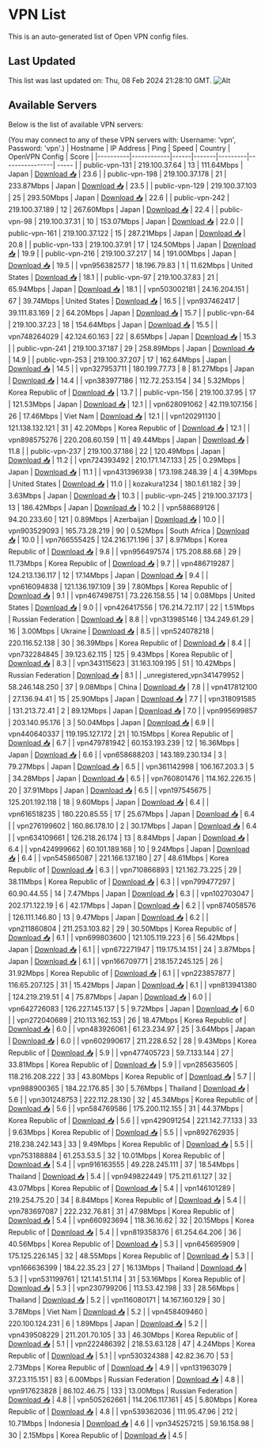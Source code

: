# VPN List

This is an auto-generated list of Open VPN config files.

## Last Updated

This list was last updated on: Thu, 08 Feb 2024 21:28:10 GMT.
![Alt](https://repobeats.axiom.co/api/embed/186b98318ef1479477931607c1ad7d823f12451f.svg "Repobeats analytics image")

## Available Servers

Below is the list of available VPN servers:

(You may connect to any of these VPN servers with: Username: 'vpn', Password: 'vpn'.)
| Hostname | IP Address | Ping | Speed | Country | OpenVPN Config | Score |
|----------|------------|------|-------|---------|----------------| ----- |
| public-vpn-131 | 219.100.37.64 | 13 | 111.64Mbps | Japan | [Download 📥](./configs/server_0_JP.ovpn) | 23.6 |
| public-vpn-198 | 219.100.37.178 | 21 | 233.87Mbps | Japan | [Download 📥](./configs/server_1_JP.ovpn) | 23.5 |
| public-vpn-129 | 219.100.37.103 | 25 | 293.50Mbps | Japan | [Download 📥](./configs/server_2_JP.ovpn) | 22.6 |
| public-vpn-242 | 219.100.37.189 | 12 | 267.60Mbps | Japan | [Download 📥](./configs/server_3_JP.ovpn) | 22.4 |
| public-vpn-98 | 219.100.37.31 | 10 | 153.07Mbps | Japan | [Download 📥](./configs/server_4_JP.ovpn) | 22.0 |
| public-vpn-161 | 219.100.37.122 | 15 | 287.21Mbps | Japan | [Download 📥](./configs/server_5_JP.ovpn) | 20.8 |
| public-vpn-133 | 219.100.37.91 | 17 | 124.50Mbps | Japan | [Download 📥](./configs/server_6_JP.ovpn) | 19.9 |
| public-vpn-216 | 219.100.37.217 | 14 | 191.00Mbps | Japan | [Download 📥](./configs/server_7_JP.ovpn) | 19.5 |
| vpn956382577 | 18.196.79.83 | 1 | 11.62Mbps | United States | [Download 📥](./configs/server_8_US.ovpn) | 18.1 |
| public-vpn-97 | 219.100.37.83 | 21 | 65.94Mbps | Japan | [Download 📥](./configs/server_9_JP.ovpn) | 18.1 |
| vpn503002181 | 24.16.204.151 | 67 | 39.74Mbps | United States | [Download 📥](./configs/server_10_US.ovpn) | 16.5 |
| vpn937462417 | 39.111.83.169 | 2 | 64.20Mbps | Japan | [Download 📥](./configs/server_11_JP.ovpn) | 15.7 |
| public-vpn-64 | 219.100.37.23 | 18 | 154.64Mbps | Japan | [Download 📥](./configs/server_12_JP.ovpn) | 15.5 |
| vpn748264029 | 42.124.60.163 | 22 | 8.65Mbps | Japan | [Download 📥](./configs/server_13_JP.ovpn) | 15.3 |
| public-vpn-241 | 219.100.37.187 | 29 | 258.89Mbps | Japan | [Download 📥](./configs/server_14_JP.ovpn) | 14.9 |
| public-vpn-253 | 219.100.37.207 | 17 | 162.64Mbps | Japan | [Download 📥](./configs/server_15_JP.ovpn) | 14.5 |
| vpn327953711 | 180.199.77.73 | 8 | 81.27Mbps | Japan | [Download 📥](./configs/server_16_JP.ovpn) | 14.4 |
| vpn383977186 | 112.72.253.154 | 34 | 5.32Mbps | Korea Republic of | [Download 📥](./configs/server_17_KR.ovpn) | 13.7 |
| public-vpn-156 | 219.100.37.95 | 17 | 121.53Mbps | Japan | [Download 📥](./configs/server_18_JP.ovpn) | 12.1 |
| vpn628091062 | 42.119.107.156 | 26 | 17.46Mbps | Viet Nam | [Download 📥](./configs/server_19_VN.ovpn) | 12.1 |
| vpn120291130 | 121.138.132.121 | 31 | 42.20Mbps | Korea Republic of | [Download 📥](./configs/server_20_KR.ovpn) | 12.1 |
| vpn898575276 | 220.208.60.159 | 11 | 49.44Mbps | Japan | [Download 📥](./configs/server_21_JP.ovpn) | 11.8 |
| public-vpn-237 | 219.100.37.186 | 22 | 120.49Mbps | Japan | [Download 📥](./configs/server_22_JP.ovpn) | 11.2 |
| vpn724393492 | 210.171.147.133 | 25 | 0.29Mbps | Japan | [Download 📥](./configs/server_23_JP.ovpn) | 11.1 |
| vpn431396938 | 173.198.248.39 | 4 | 4.39Mbps | United States | [Download 📥](./configs/server_24_US.ovpn) | 11.0 |
| kozakura1234 | 180.1.61.182 | 39 | 3.63Mbps | Japan | [Download 📥](./configs/server_25_JP.ovpn) | 10.3 |
| public-vpn-245 | 219.100.37.173 | 13 | 186.42Mbps | Japan | [Download 📥](./configs/server_26_JP.ovpn) | 10.2 |
| vpn588689126 | 94.20.233.60 | 121 | 0.89Mbps | Azerbaijan | [Download 📥](./configs/server_27_AZ.ovpn) | 10.0 |
| vpn903529093 | 165.73.28.219 | 90 | 0.52Mbps | South Africa | [Download 📥](./configs/server_28_ZA.ovpn) | 10.0 |
| vpn766555425 | 124.216.171.196 | 37 | 8.97Mbps | Korea Republic of | [Download 📥](./configs/server_29_KR.ovpn) | 9.8 |
| vpn956497574 | 175.208.88.68 | 29 | 11.73Mbps | Korea Republic of | [Download 📥](./configs/server_30_KR.ovpn) | 9.7 |
| vpn486719287 | 124.213.136.117 | 12 | 17.14Mbps | Japan | [Download 📥](./configs/server_31_JP.ovpn) | 9.4 |
| vpn616094838 | 121.136.197.109 | 39 | 7.80Mbps | Korea Republic of | [Download 📥](./configs/server_32_KR.ovpn) | 9.1 |
| vpn467498751 | 73.226.158.55 | 14 | 0.08Mbps | United States | [Download 📥](./configs/server_33_US.ovpn) | 9.0 |
| vpn426417556 | 176.214.72.117 | 22 | 1.51Mbps | Russian Federation | [Download 📥](./configs/server_34_RU.ovpn) | 8.8 |
| vpn313985146 | 134.249.61.29 | 16 | 3.00Mbps | Ukraine | [Download 📥](./configs/server_35_UA.ovpn) | 8.5 |
| vpn524078218 | 220.116.52.138 | 30 | 36.39Mbps | Korea Republic of | [Download 📥](./configs/server_36_KR.ovpn) | 8.4 |
| vpn732284845 | 39.123.62.115 | 125 | 9.43Mbps | Korea Republic of | [Download 📥](./configs/server_37_KR.ovpn) | 8.3 |
| vpn343115623 | 31.163.109.195 | 51 | 10.42Mbps | Russian Federation | [Download 📥](./configs/server_38_RU.ovpn) | 8.1 |
| _unregistered_vpn341479952 | 58.246.148.250 | 37 | 9.08Mbps | China | [Download 📥](./configs/server_39_CN.ovpn) | 7.8 |
| vpn417812100 | 27.136.94.41 | 15 | 25.90Mbps | Japan | [Download 📥](./configs/server_40_JP.ovpn) | 7.7 |
| vpn318091585 | 131.213.72.41 | 2 | 89.12Mbps | Japan | [Download 📥](./configs/server_41_JP.ovpn) | 7.0 |
| vpn995699857 | 203.140.95.176 | 3 | 50.04Mbps | Japan | [Download 📥](./configs/server_42_JP.ovpn) | 6.9 |
| vpn440640337 | 119.195.127.172 | 21 | 10.15Mbps | Korea Republic of | [Download 📥](./configs/server_43_KR.ovpn) | 6.7 |
| vpn479781942 | 60.153.193.239 | 12 | 16.36Mbps | Japan | [Download 📥](./configs/server_44_JP.ovpn) | 6.6 |
| vpn658688203 | 143.189.230.134 | 3 | 79.27Mbps | Japan | [Download 📥](./configs/server_45_JP.ovpn) | 6.5 |
| vpn361142998 | 106.167.203.3 | 5 | 34.28Mbps | Japan | [Download 📥](./configs/server_46_JP.ovpn) | 6.5 |
| vpn760801476 | 114.162.226.15 | 20 | 37.91Mbps | Japan | [Download 📥](./configs/server_47_JP.ovpn) | 6.5 |
| vpn197545675 | 125.201.192.118 | 18 | 9.60Mbps | Japan | [Download 📥](./configs/server_48_JP.ovpn) | 6.4 |
| vpn616518235 | 180.220.85.55 | 17 | 25.67Mbps | Japan | [Download 📥](./configs/server_49_JP.ovpn) | 6.4 |
| vpn276199602 | 160.86.178.10 | 2 | 30.17Mbps | Japan | [Download 📥](./configs/server_50_JP.ovpn) | 6.4 |
| vpn634109661 | 126.218.26.174 | 13 | 8.84Mbps | Japan | [Download 📥](./configs/server_51_JP.ovpn) | 6.4 |
| vpn424999662 | 60.101.189.168 | 10 | 9.24Mbps | Japan | [Download 📥](./configs/server_52_JP.ovpn) | 6.4 |
| vpn545865087 | 221.166.137.180 | 27 | 48.61Mbps | Korea Republic of | [Download 📥](./configs/server_53_KR.ovpn) | 6.3 |
| vpn710866893 | 121.162.73.225 | 29 | 38.11Mbps | Korea Republic of | [Download 📥](./configs/server_54_KR.ovpn) | 6.3 |
| vpn799477297 | 60.90.44.55 | 14 | 7.47Mbps | Japan | [Download 📥](./configs/server_55_JP.ovpn) | 6.3 |
| vpn102703047 | 202.171.122.19 | 6 | 42.17Mbps | Japan | [Download 📥](./configs/server_56_JP.ovpn) | 6.2 |
| vpn874058576 | 126.111.146.80 | 13 | 9.47Mbps | Japan | [Download 📥](./configs/server_57_JP.ovpn) | 6.2 |
| vpn211860804 | 211.253.103.82 | 29 | 30.50Mbps | Korea Republic of | [Download 📥](./configs/server_58_KR.ovpn) | 6.1 |
| vpn699803600 | 121.105.119.223 | 6 | 56.42Mbps | Japan | [Download 📥](./configs/server_59_JP.ovpn) | 6.1 |
| vpn672271947 | 119.175.14.151 | 24 | 3.87Mbps | Japan | [Download 📥](./configs/server_60_JP.ovpn) | 6.1 |
| vpn166709771 | 218.157.245.125 | 26 | 31.92Mbps | Korea Republic of | [Download 📥](./configs/server_61_KR.ovpn) | 6.1 |
| vpn223857877 | 116.65.207.125 | 31 | 15.42Mbps | Japan | [Download 📥](./configs/server_62_JP.ovpn) | 6.1 |
| vpn813941380 | 124.219.219.51 | 4 | 75.87Mbps | Japan | [Download 📥](./configs/server_63_JP.ovpn) | 6.0 |
| vpn642726083 | 126.227.145.137 | 5 | 9.72Mbps | Japan | [Download 📥](./configs/server_64_JP.ovpn) | 6.0 |
| vpn272040689 | 210.113.162.153 | 26 | 18.47Mbps | Korea Republic of | [Download 📥](./configs/server_65_KR.ovpn) | 6.0 |
| vpn483926061 | 61.23.234.97 | 25 | 3.64Mbps | Japan | [Download 📥](./configs/server_66_JP.ovpn) | 6.0 |
| vpn602990617 | 211.228.6.52 | 28 | 9.43Mbps | Korea Republic of | [Download 📥](./configs/server_67_KR.ovpn) | 5.9 |
| vpn477405723 | 59.7.133.144 | 27 | 33.81Mbps | Korea Republic of | [Download 📥](./configs/server_68_KR.ovpn) | 5.9 |
| vpn285635605 | 118.216.208.222 | 33 | 43.80Mbps | Korea Republic of | [Download 📥](./configs/server_69_KR.ovpn) | 5.7 |
| vpn988900365 | 184.22.176.85 | 30 | 5.76Mbps | Thailand | [Download 📥](./configs/server_70_TH.ovpn) | 5.6 |
| vpn301248753 | 222.112.28.130 | 32 | 45.34Mbps | Korea Republic of | [Download 📥](./configs/server_71_KR.ovpn) | 5.6 |
| vpn584769586 | 175.200.112.155 | 31 | 44.37Mbps | Korea Republic of | [Download 📥](./configs/server_72_KR.ovpn) | 5.6 |
| vpn429091254 | 221.142.77.133 | 33 | 9.63Mbps | Korea Republic of | [Download 📥](./configs/server_73_KR.ovpn) | 5.5 |
| vpn892762935 | 218.238.242.143 | 33 | 9.49Mbps | Korea Republic of | [Download 📥](./configs/server_74_KR.ovpn) | 5.5 |
| vpn753188884 | 61.253.53.5 | 32 | 10.01Mbps | Korea Republic of | [Download 📥](./configs/server_75_KR.ovpn) | 5.4 |
| vpn916163555 | 49.228.245.111 | 37 | 18.54Mbps | Thailand | [Download 📥](./configs/server_76_TH.ovpn) | 5.4 |
| vpn949822449 | 175.211.61.127 | 32 | 43.07Mbps | Korea Republic of | [Download 📥](./configs/server_77_KR.ovpn) | 5.4 |
| vpn146101289 | 219.254.75.20 | 34 | 8.84Mbps | Korea Republic of | [Download 📥](./configs/server_78_KR.ovpn) | 5.4 |
| vpn783697087 | 222.232.76.81 | 31 | 47.98Mbps | Korea Republic of | [Download 📥](./configs/server_79_KR.ovpn) | 5.4 |
| vpn660923694 | 118.36.16.62 | 32 | 20.15Mbps | Korea Republic of | [Download 📥](./configs/server_80_KR.ovpn) | 5.4 |
| vpn819358376 | 61.254.64.206 | 36 | 40.56Mbps | Korea Republic of | [Download 📥](./configs/server_81_KR.ovpn) | 5.3 |
| vpn645695909 | 175.125.226.145 | 32 | 48.55Mbps | Korea Republic of | [Download 📥](./configs/server_82_KR.ovpn) | 5.3 |
| vpn166636399 | 184.22.35.23 | 27 | 16.13Mbps | Thailand | [Download 📥](./configs/server_83_TH.ovpn) | 5.3 |
| vpn531199761 | 121.141.51.114 | 31 | 53.16Mbps | Korea Republic of | [Download 📥](./configs/server_84_KR.ovpn) | 5.3 |
| vpn230799206 | 113.53.42.198 | 33 | 28.56Mbps | Thailand | [Download 📥](./configs/server_85_TH.ovpn) | 5.2 |
| vpn116080171 | 14.167.160.129 | 30 | 3.78Mbps | Viet Nam | [Download 📥](./configs/server_86_VN.ovpn) | 5.2 |
| vpn458409460 | 220.100.124.231 | 6 | 1.89Mbps | Japan | [Download 📥](./configs/server_87_JP.ovpn) | 5.2 |
| vpn439508229 | 211.201.70.105 | 33 | 46.30Mbps | Korea Republic of | [Download 📥](./configs/server_88_KR.ovpn) | 5.1 |
| vpn222486392 | 218.53.63.128 | 47 | 4.24Mbps | Korea Republic of | [Download 📥](./configs/server_89_KR.ovpn) | 5.1 |
| vpn530324388 | 42.82.36.70 | 53 | 2.73Mbps | Korea Republic of | [Download 📥](./configs/server_90_KR.ovpn) | 4.9 |
| vpn131963079 | 37.23.115.151 | 83 | 6.00Mbps | Russian Federation | [Download 📥](./configs/server_91_RU.ovpn) | 4.8 |
| vpn917623828 | 86.102.46.75 | 133 | 13.00Mbps | Russian Federation | [Download 📥](./configs/server_92_RU.ovpn) | 4.8 |
| vpn505262661 | 114.206.117.161 | 45 | 5.80Mbps | Korea Republic of | [Download 📥](./configs/server_93_KR.ovpn) | 4.8 |
| vpn539362036 | 111.95.47.96 | 212 | 10.71Mbps | Indonesia | [Download 📥](./configs/server_94_ID.ovpn) | 4.6 |
| vpn345257215 | 59.16.158.98 | 30 | 2.15Mbps | Korea Republic of | [Download 📥](./configs/server_95_KR.ovpn) | 4.5 |
